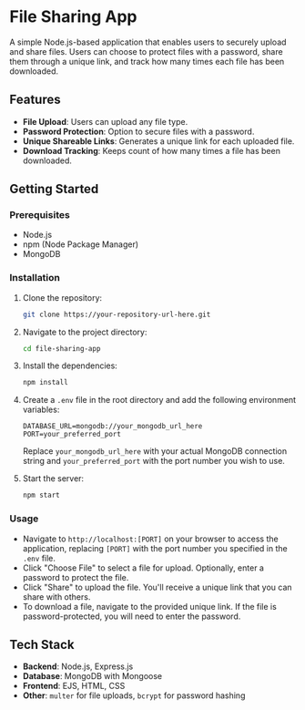# File Sharing App

A simple Node.js-based application that enables users to securely upload and share files. Users can choose to protect files with a password, share them through a unique link, and track how many times each file has been downloaded.

## Features

- **File Upload**: Users can upload any file type.
- **Password Protection**: Option to secure files with a password.
- **Unique Shareable Links**: Generates a unique link for each uploaded file.
- **Download Tracking**: Keeps count of how many times a file has been downloaded.

## Getting Started

### Prerequisites

- Node.js
- npm (Node Package Manager)
- MongoDB

### Installation

1. Clone the repository:
    ```sh
    git clone https://your-repository-url-here.git
    ```
2. Navigate to the project directory:
    ```sh
    cd file-sharing-app
    ```
3. Install the dependencies:
    ```sh
    npm install
    ```
4. Create a `.env` file in the root directory and add the following environment variables:
    ```
    DATABASE_URL=mongodb://your_mongodb_url_here
    PORT=your_preferred_port
    ```
    Replace `your_mongodb_url_here` with your actual MongoDB connection string and `your_preferred_port` with the port number you wish to use.

5. Start the server:
    ```sh
    npm start
    ```

### Usage

- Navigate to `http://localhost:[PORT]` on your browser to access the application, replacing `[PORT]` with the port number you specified in the `.env` file.
- Click "Choose File" to select a file for upload. Optionally, enter a password to protect the file.
- Click "Share" to upload the file. You'll receive a unique link that you can share with others.
- To download a file, navigate to the provided unique link. If the file is password-protected, you will need to enter the password.

## Tech Stack

- **Backend**: Node.js, Express.js
- **Database**: MongoDB with Mongoose
- **Frontend**: EJS, HTML, CSS
- **Other**: `multer` for file uploads, `bcrypt` for password hashing
